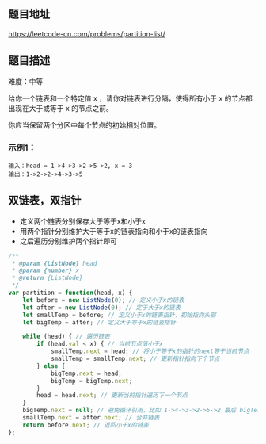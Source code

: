 ## 题目地址

https://leetcode-cn.com/problems/partition-list/

## 题目描述

难度：中等


给你一个链表和一个特定值 x ，请你对链表进行分隔，使得所有小于 x 的节点都出现在大于或等于 x 的节点之前。

你应当保留两个分区中每个节点的初始相对位置。


### 示例1：

```
输入：head = 1->4->3->2->5->2, x = 3
输出：1->2->2->4->3->5
```

## 双链表，双指针

- 定义两个链表分别保存大于等于x和小于x
- 用两个指针分别维护大于等于x的链表指向和小于x的链表指向
- 之后遍历分别维护两个指针即可

```js
/**
 * @param {ListNode} head
 * @param {number} x
 * @return {ListNode}
 */
var partition = function(head, x) {
    let before = new ListNode(0); // 定义小于x的链表
    let after = new ListNode(0); // 定于大于x的链表
    let smallTemp = before; // 定义小于x的链表指针，初始指向头部
    let bigTemp = after; // 定义大于等于x的链表指针

    while (head) { // 遍历链表
        if (head.val < x) { // 当前节点值小于x
            smallTemp.next = head; // 将小于等于x的指针的next等于当前节点
            smallTemp = smallTemp.next; // 更新指针指向下个节点
        } else {
            bigTemp.next = head;
            bigTemp = bigTemp.next;
        }
        head = head.next; // 更新当前指针遍历下一个节点
    }
    bigTemp.next = null; // 避免循环引用，比如 1->4->3->2->5->2 最后 bigTemp 为 5->2, 此时2会链接after，造成循环
    smallTemp.next = after.next; // 合并链表
    return before.next; // 返回小于x的链表
};
```
